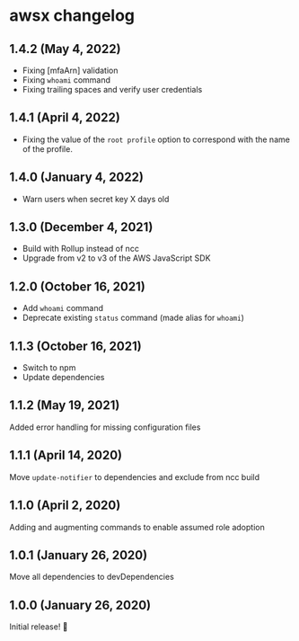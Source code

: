 # awsx changelog

## 1.4.2 (May 4, 2022)

- Fixing [mfaArn] validation
- Fixing `whoami` command
- Fixing trailing spaces and verify user credentials

## 1.4.1 (April 4, 2022)

- Fixing the value of the `root profile` option to correspond with the name of the profile.

## 1.4.0 (January 4, 2022)

- Warn users when secret key X days old

## 1.3.0 (December 4, 2021)

- Build with Rollup instead of ncc
- Upgrade from v2 to v3 of the AWS JavaScript SDK

## 1.2.0 (October 16, 2021)

- Add `whoami` command
- Deprecate existing `status` command (made alias for `whoami`)

## 1.1.3 (October 16, 2021)

- Switch to npm
- Update dependencies

## 1.1.2 (May 19, 2021)

Added error handling for missing configuration files

## 1.1.1 (April 14, 2020)

Move `update-notifier` to dependencies and exclude from ncc build

## 1.1.0 (April 2, 2020)

Adding and augmenting commands to enable assumed role adoption

## 1.0.1 (January 26, 2020)

Move all dependencies to devDependencies

## 1.0.0 (January 26, 2020)

Initial release! :tada:
